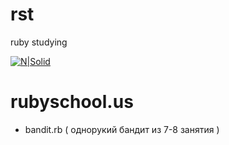 # rst
ruby studying

[![N|Solid](https://avatars1.githubusercontent.com/u/14949379?v=3&s=100)](http://rubyschool.us/)
# rubyschool.us

- bandit.rb ( однорукий бандит из 7-8 занятия )

